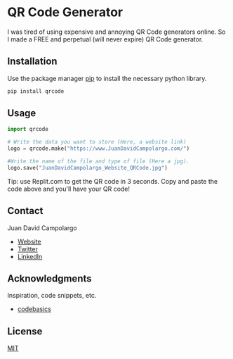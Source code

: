 # QR Code Generator
I was tired of using expensive and annoying QR Code generators online. So I made a FREE and perpetual (will never expire) QR Code generator.


## Installation

Use the package manager [pip](https://pip.pypa.io/en/stable/) to install the necessary python library.

```bash
pip install qrcode
```

## Usage

```python
import qrcode

# Write the data you want to store (Here, a website link)
logo = qrcode.make("https://www.JuanDavidCampolargo.com/")

#Write the name of the file and type of file (Here a jpg).
logo.save("JuanDavidCampolargo_Website_QRCode.jpg")

```
Tip: use Replit.com to get the QR code in 3 seconds. Copy and paste the code above and you'll have your QR code!

## Contact
Juan David Campolargo
* [Website](https://juandavidcampolargo.com/contact)
* [Twitter](https://twitter.com/jdcampolargo)
* [LinkedIn](https://linkedin.com/in/jdcampolargo)


## Acknowledgments

Inspiration, code snippets, etc.
* [codebasics](https://www.youtube.com/channel/UCh9nVJoWXmFb7sLApWGcLPQ)

## License
[MIT](https://choosealicense.com/licenses/mit/)
